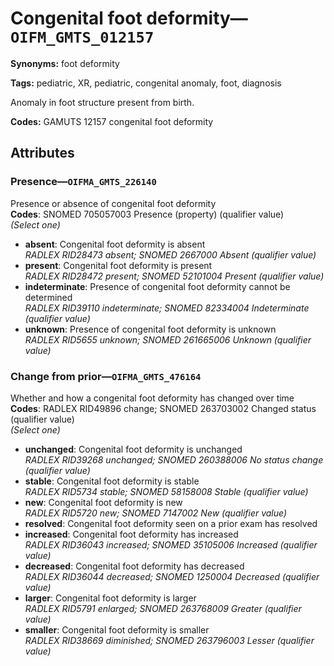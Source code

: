 # Congenital foot deformity—`OIFM_GMTS_012157`

**Synonyms:** foot deformity

**Tags:** pediatric, XR, pediatric, congenital anomaly, foot, diagnosis

Anomaly in foot structure present from birth.

**Codes:** GAMUTS 12157 congenital foot deformity

## Attributes

### Presence—`OIFMA_GMTS_226140`

Presence or absence of congenital foot deformity  
**Codes**: SNOMED 705057003 Presence (property) (qualifier value)  
*(Select one)*

- **absent**: Congenital foot deformity is absent  
_RADLEX RID28473 absent; SNOMED 2667000 Absent (qualifier value)_
- **present**: Congenital foot deformity is present  
_RADLEX RID28472 present; SNOMED 52101004 Present (qualifier value)_
- **indeterminate**: Presence of congenital foot deformity cannot be determined  
_RADLEX RID39110 indeterminate; SNOMED 82334004 Indeterminate (qualifier value)_
- **unknown**: Presence of congenital foot deformity is unknown  
_RADLEX RID5655 unknown; SNOMED 261665006 Unknown (qualifier value)_

### Change from prior—`OIFMA_GMTS_476164`

Whether and how a congenital foot deformity has changed over time  
**Codes**: RADLEX RID49896 change; SNOMED 263703002 Changed status (qualifier value)  
*(Select one)*

- **unchanged**: Congenital foot deformity is unchanged  
_RADLEX RID39268 unchanged; SNOMED 260388006 No status change (qualifier value)_
- **stable**: Congenital foot deformity is stable  
_RADLEX RID5734 stable; SNOMED 58158008 Stable (qualifier value)_
- **new**: Congenital foot deformity is new  
_RADLEX RID5720 new; SNOMED 7147002 New (qualifier value)_
- **resolved**: Congenital foot deformity seen on a prior exam has resolved  
- **increased**: Congenital foot deformity has increased  
_RADLEX RID36043 increased; SNOMED 35105006 Increased (qualifier value)_
- **decreased**: Congenital foot deformity has decreased  
_RADLEX RID36044 decreased; SNOMED 1250004 Decreased (qualifier value)_
- **larger**: Congenital foot deformity is larger  
_RADLEX RID5791 enlarged; SNOMED 263768009 Greater (qualifier value)_
- **smaller**: Congenital foot deformity is smaller  
_RADLEX RID38669 diminished; SNOMED 263796003 Lesser (qualifier value)_